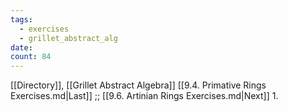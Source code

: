 ```yaml
---
tags:
  - exercises
  - grillet_abstract_alg
date:
count: 84
---
```

[[Directory]], [[Grillet Abstract Algebra]]
[[9.4. Primative Rings Exercises.md|Last]] ;; [[9.6. Artinian Rings Exercises.md|Next]]
1. 